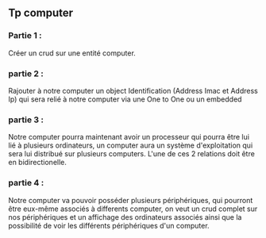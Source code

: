 ## Tp computer
### Partie 1 :
Créer un crud sur une entité computer.

### partie 2 :

Rajouter à notre computer un object Identification (Address Imac et Address Ip) qui sera relié à notre computer via une One to One ou un embedded

### partie 3 :

 Notre computer pourra maintenant avoir un processeur qui pourra être lui lié à plusieurs ordinateurs, un computer aura un système d'exploitation qui sera lui distribué sur plusieurs computers. L'une de ces 2 relations doit être en bidirectionelle.

 ### partie 4 :

 Notre computer va pouvoir posséder plusieurs périphériques, qui pourront être eux-même associés à differents computer, on veut un crud complet sur nos périphériques et un affichage des ordinateurs associés ainsi que la possibilité de voir les différents périphériques d'un computer.